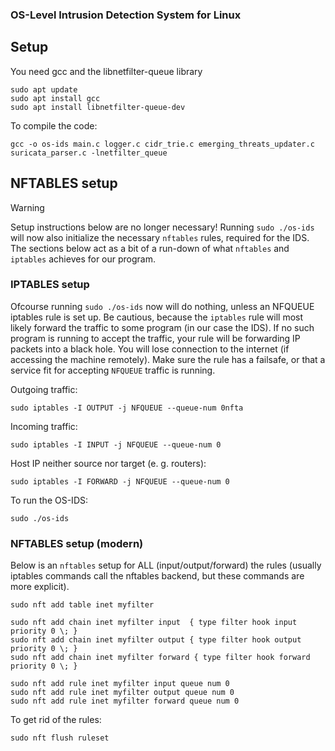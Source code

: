 ### OS-Level Intrusion Detection System for Linux

## Setup

You need gcc and the libnetfilter-queue library

```
sudo apt update
sudo apt install gcc
sudo apt install libnetfilter-queue-dev
```

To compile the code:

```
gcc -o os-ids main.c logger.c cidr_trie.c emerging_threats_updater.c suricata_parser.c -lnetfilter_queue
```

## NFTABLES setup

> [!WARNING]
> Setup instructions below are no longer necessary! Running `sudo ./os-ids` will now also initialize the necessary `nftables` rules, required for the IDS. The sections below act as a bit of a run-down of what `nftables` and `iptables` achieves for our program.

### IPTABLES setup

Ofcourse running `sudo ./os-ids` now will do nothing, unless an NFQUEUE iptables rule is set up. Be cautious, because the `iptables` rule will most likely forward the traffic to some program (in our case the IDS). If no such program is running to accept the traffic, your rule will be forwarding IP packets into a black hole. You will lose connection to the internet (if accessing the machine remotely). Make sure the rule has a failsafe, or that a service fit for accepting `NFQUEUE` traffic is running.

Outgoing traffic:

```
sudo iptables -I OUTPUT -j NFQUEUE --queue-num 0nfta
```

Incoming traffic:

```
sudo iptables -I INPUT -j NFQUEUE --queue-num 0
```

Host IP neither source nor target (e. g. routers):

```
sudo iptables -I FORWARD -j NFQUEUE --queue-num 0
```

To run the OS-IDS:

```
sudo ./os-ids
```

### NFTABLES setup (modern)

Below is an `nftables` setup for ALL (input/output/forward) the rules (usually iptables commands call the nftables backend, but these commands are more explicit).

```
sudo nft add table inet myfilter

sudo nft add chain inet myfilter input  { type filter hook input priority 0 \; }
sudo nft add chain inet myfilter output { type filter hook output priority 0 \; }
sudo nft add chain inet myfilter forward { type filter hook forward priority 0 \; }

sudo nft add rule inet myfilter input queue num 0
sudo nft add rule inet myfilter output queue num 0
sudo nft add rule inet myfilter forward queue num 0
```

To get rid of the rules:

```
sudo nft flush ruleset
```
